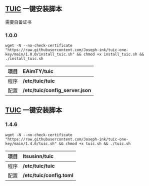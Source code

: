 ## [TUIC](https://github.com/EAimTY/tuic) 一键安装脚本

需要自备证书


### 1.0.0
```
wget -N --no-check-certificate "https://raw.githubusercontent.com/Joseph-ink/tuic-one-key/main/1.0.0/install_tuic.sh" && chmod +x install_tuic.sh && ./install_tuic.sh
```


| 项目 | **EAimTY/tuic** |
| :--- | :--- |
| 程序 | **/etc/tuic/tuic** |
| 配置 | **/etc/tuic/config_server.json** |

## [TUIC](https://github.com/Itsusinn/tuic) 一键安装脚本

### 1.4.6
```
wget -N --no-check-certificate "https://raw.githubusercontent.com/Joseph-ink/tuic-one-key/main/1.4.6/tuic.sh" && chmod +x tuic.sh && ./tuic.sh
```


| 项目 | **Itsusinn/tuic** |
| :--- | :--- |
| 程序 | **/etc/tuic/tuic** |
| 配置 | **/etc/tuic/config.toml** |

